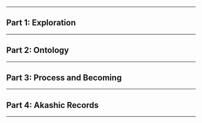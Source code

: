 
---------------


## Part 1: Exploration

---------------

## Part 2: Ontology
---------------

## Part 3: Process and Becoming

---------------

## Part 4: Akashic Records

---------------
